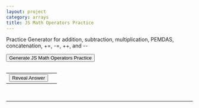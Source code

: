 ```yaml
---
layout: project
category: arrays
title: JS Math Operators Practice
---
```


<p>Practice Generator for addition, subtraction, multiplication, PEMDAS, concatenation, +=, -=, ++, and --</p>

<button onclick="generatePractice()">Generate JS Math Operators Practice</button>
<p id="question"></p>
<pre id="output"></pre>
<table>
    <tr>
        <td><button onclick="revealAnswer()">Reveal Answer</button></td>
        <td><span id="answerSpan" style="display:none;"></span></td>
    </tr>
</table>


<script>
let exerciseNumber;
let indexOne;
let indexTwo;
let indexThree;
let indexFour;

let ml = [];

let answer;

generatePractice();

function generatePractice() {
    //exerciseNumber = Math.max(getRandomNumber(5),getRandomNumber(5));
    exerciseNumber = getRandomNumber(2);
    //exerciseNumber = 0;
    const answerElement = document.getElementById("answerSpan");
    answerElement.style.display = "none";
    let question = "What ";
    const actions = ["will", "does", "would", "might", "alert will", "alert does"];
    const targets = ["this code", "the following", "the following code", "the following program", "this", "this program", "this algorithm"];
    const verbs = ["print", "display", "output", "produce", "end up showing"];
    question += choice(actions) + " ";
    question += choice(targets) + " ";
    question += choice(verbs) + "?\n\n";
    let result = "";
    const threeLetterWords = [
  "all", "bug",
  "can", "cat", "dad","dog","egg", "for", "get",
   "hat","hen","jar", "kid","law","map", "mom", "not", "one",
  "pet", "rat", "ski", "the","van", "wax","yak", "you","zip", "zoo"
];
    const varNames = [
      "index", "item", "idNum", "position", "xSpeed", 
    "location", "total", "ySpeed", "counter", "address", 
    "foo", "foobar", "temp", "indexA", "indexB", 
    "indexC", "selected", "pick", "score", "health",
    "lives", "amount", "value", "count", "number", 
    "rate", "age", "width", "height", "size", 
    "mass", "weight", "grade",   "level", "stage", "mode", "flag", "status",
  "option", "state", "point", "round", "timer"
    ];
    const varA = varNames.splice(Math.floor(Math.random() * varNames.length),1)[0];
    const varB = varNames.splice(Math.floor(Math.random() * varNames.length),1)[0];

    // =-=-=-=-=-=-=- exercise type 0, add sub, mult
    if(exerciseNumber == 0){
        ml = [getRandomNumber(5) + getRandomNumber(5) + 1, getRandomNumber(5) + getRandomNumber(5) + 1, getRandomNumber(4) + 1, getRandomNumber(4) + 1];
 
        result += "let " + varA + " = " + JSON.stringify(ml[0]) + ";\n";
        result += "let " + varB + " = " + JSON.stringify(ml[1]) + ";\n";
        
        if(getRandomNumber(7)==0){
          // a += b
          result += "" + varA + " += "  + varB + ";\n";
          ml[0] += ml[1];
        }else if(getRandomNumber(6)==0){
          // add
          result += "" + varA + " = "  + varA + " + "  + JSON.stringify(ml[2]) + ";\n";
          ml[0] += ml[2];
        } else if(getRandomNumber(5)==0){
          // sub
          result += "" + varA + " = "  + varA + " - "  + JSON.stringify(ml[2]) + ";\n";
          ml[0] -= ml[2];
        } else if(getRandomNumber(4)==0){
          // +=
          result += "" + varA + " += " + JSON.stringify(ml[2]) + ";\n";
          ml[0] += ml[2];
        } else if(getRandomNumber(3)==0){
          // ++
          result += "" + varA + "++;\n";
          ml[0]++;
        } else if(getRandomNumber(2)==0){
          // add
          result += "" + varA + " = "  + varB + " + "  + JSON.stringify(ml[2]) + ";\n";
          ml[0] = ml[1] + ml[2];
        } else {
          // sub
          result += "" + varA + " = "  + varB + " - "  + JSON.stringify(ml[2]) + ";\n";
          ml[0] = ml[1] - ml[2];
        }
        
        
        if(getRandomNumber(7)==0){
          // b += a
          result += "" + varB + " += "  + varA + ";\n";
          ml[1] += ml[0];
        }else if(getRandomNumber(6)==0){
          // add
          result += "" + varB + " = "  + varB + " + "  + JSON.stringify(ml[3]) + ";\n";
          ml[1] += ml[3];
        } else if(getRandomNumber(5)==0){
          // sub
          result += "" + varB + " = "  + varB + " - "  + JSON.stringify(ml[3]) + ";\n";
          ml[1] -= ml[3];
        } else if(getRandomNumber(4)==0){
          // -=
          result += "" + varB + " -= " + JSON.stringify(ml[3]) + ";\n";
          ml[1] -= ml[3];
        } else if(getRandomNumber(3)==0){
          // --
          result += "" + varB + "--;\n";
          ml[1]--;
        } else if(getRandomNumber(2)==0){
          // add
          result += "" + varB + " = "  + varA + " + "  + JSON.stringify(ml[3]) + ";\n";
          ml[1] = ml[0] + ml[3];
        } else {
          // sub
          result += "" + varB + " = "  + varA + " + "  + JSON.stringify(ml[3]) + ";\n";
          ml[1] = ml[0] - ml[3];
        }

        if(getRandomNumber(2)==0){
          // mult
          result += "let answer = "  + varA + " * 2 + "  + varB + ";\n";
          answer = ml[0] * 2 + ml[1];
        } else {
          // add
          result += "let answer = "  + varA + " + "  + varB + " * 2;\n";
          answer = ml[0] + ml[1] * 2;
        }
        
    }
    
    // =-=-=-=-=-=-=- exercise type 1, string concat
    if(exerciseNumber == 1){
        ml = [
           threeLetterWords.splice(Math.floor(Math.random() * threeLetterWords.length),1)[0],
           threeLetterWords.splice(Math.floor(Math.random() * threeLetterWords.length),1)[0],
           threeLetterWords.splice(Math.floor(Math.random() * threeLetterWords.length),1)[0],
           threeLetterWords.splice(Math.floor(Math.random() * threeLetterWords.length),1)[0],
          ];
 
        result += "let " + varA + " = " + JSON.stringify(ml[0]) + ";\n";
        result += "let " + varB + " = " + JSON.stringify(ml[1]) + ";\n";
        
        if(getRandomNumber(4)==0){
          // a + new
          result += "" + varA + " = "  + varA + " + "  + JSON.stringify(ml[2]) + ";\n";
          ml[0] += ml[2];
        } else if(getRandomNumber(3)==0){
          // new + a
          result += "" + varA + " = "  + JSON.stringify(ml[2]) + " + "  + varA + ";\n";
          ml[0] = ml[2] + ml[0];
        } else if(getRandomNumber(2)==0){
          // a + a
          result += "" + varA + " = "  + varA + " + "  + varA + ";\n";
          ml[0] += ml[0];
        } else {
          // new + new
          result += "" + varA + " = "  + JSON.stringify(ml[2]) + " + "  + JSON.stringify(ml[3]) + ";\n";
          ml[0] = ml[2] + ml[3];
        }
        
        if(getRandomNumber(4)==0){
          // b + new
          result += "" + varB + " = "  + varB + " + "  + JSON.stringify(ml[3]) + ";\n";
          ml[1] += ml[3];
        } else if(getRandomNumber(3)==0){
          // new + b
          result += "" + varB + " = "  + JSON.stringify(ml[3]) + " + "  + varB + ";\n";
          ml[1] = ml[3] + ml[1];
        } else if(getRandomNumber(2)==0){
          // b + b
          result += "" + varB + " = "  + varB + " + "  + varB + ";\n";
          ml[1] += ml[1];
        } else {
          // new + new
          result += "" + varB + " = "  + JSON.stringify(ml[3]) + " + "  + JSON.stringify(ml[2]) + ";\n";
          ml[1] = ml[3] + ml[2];
        }

        if(getRandomNumber(2)==0){
          // a + b
          result += "let answer = "  + varA + " + "  + varB + ";\n";
          answer = ml[0] + ml[1];
        } else {
          // b + a
          result += "let answer = "  + varB + " + "  + varA + ";\n";
          answer = ml[1] + ml[0];
        }
        
    }
    
    

    
    if(answer === undefined){
      //generatePractice()
    } else {
      result += "alert(answer);";
      document.getElementById("question").innerText = question;
      document.getElementById("output").innerText = result;
      document.getElementById("answerSpan").innerText = "";
      document.getElementById("answerSpan").style.display = "none";
    }
    
    
}
function revealAnswer() {
            const answerElement = document.getElementById("answerSpan");
            answerElement.innerText = "Answer: " + answer;
            answerElement.style.display = "block";
}





function getRandomNumber(max, min = 0) {
    return Math.floor(Math.random() * (max - min)) + min;
}

function choice(arr) {
    return arr[getRandomNumber(arr.length)];
}

function chooseVariableName() {
    const prefixes = ["nums", "myList", "myNums", "nmbrs", "numLst", "numbList", "NmbrLst", "ListB", "list2",
                      "scores", "myArray", "arrayNums", "numbers", "numbArr", "NmbrArr", "arrayB", "array2",
                      "values", "myValues", "myScores", "valueArray", "scoreArray", "valueList", "scoreList"];
    return prefixes[getRandomNumber(prefixes.length)];
}
</script>
<br>
<hr>
<br>

